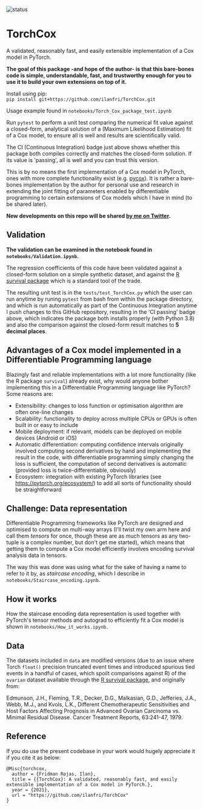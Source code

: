 ![status](https://github.com/ilanfri/TorchCox/workflows/CI/badge.svg "CI build status")

# TorchCox


A validated, reasonably fast, and easily extensible implementation of a Cox model in PyTorch.

**The goal of this package -and hope of the author- is that this bare-bones code is simple, understandable, fast, and trustworthy enough for you to use it to build your own extensions on top of it.**

Install using pip:  
`pip install git+https://github.com/ilanfri/TorchCox.git`

Usage example found in `notebooks/Torch_Cox_package_test.ipynb`

Run `pytest` to perform a unit test comparing the numerical fit value against a closed-form, analytical solution of a (Maximum Likelihood Estimation) fit of a Cox model, to ensure all is well and results are scientifically valid.

The CI (Continuous Integration) badge just above shows whether this package both compiles correctly and matches the closed-form solution. If its value is 'passing', all is well and you can trust this version.  

This is by no means the first implementation of a Cox model in PyTorch, ones with more complete functionality exist (e.g. [pycox](https://github.com/havakv/pycox)). It is rather a bare-bones implementation by the author for personal use and research in extending the joint fitting of parameters enabled by differentiable programming to certain extensions of Cox models which I have in mind (to be shared later).  

**New developments on this repo will be shared [by me on Twitter](https://twitter.com/irfnali1).**


## Validation

**The validation can be examined in the notebook found in `notebooks/Validation.ipynb`.**

The regression coefficients of this code have been validated against a closed-form solution on a simple synthetic dataset, and against the [R survival package](https://stat.ethz.ch/R-manual/R-devel/library/survival/html/00Index.html) which is a standard tool of the trade.  

The resulting unit test is in the `tests/test_TorchCox.py` which the user can run anytime by runing `pytest` from bash from within the package directory, and which is run automatically as part of the Continuous Integration anytime I push changes to this GitHub repository, resulting in the 'CI passing' badge above, which indicates the package both installs properly (with Python 3.8) and also the comparison against the closed-form result matches to **5 decimal places**.


## Advantages of a Cox model implemented in a Differentiable Programming language

Blazingly fast and reliable implementations with a lot more functionality (like the R package `survival`) already exist, why would anyone bother implementing this in a Differentiable Programming language like PyTorch? Some reasons are:

- Extensibility: changes to loss function or optimisation algorithm are often one-line changes
- Scalability: functionality to deploy across multiple CPUs or GPUs is often built in or easy to include
- Mobile deployment: if relevant, models can be deployed on mobile devices (Android or iOS)
- Automatic differentiation: computing confidence intervals originally involved computing second derivatives by hand and implementing the result in the code, with differentiable programming simply changing the loss is sufficient, the computation of second derivatives is automatic (provided loss is twice-differentiable, obviously)
- Ecosystem: integration with existing PyTorch libraries (see https://pytorch.org/ecosystem/) to add all sorts of functionality should be straightforward 


## Challenge: Data representation

Differentiable Programming frameworks like PyTorch are designed and optimised to compute on multi-way arrays (I'll twist my own arm here and call them _tensors_ for once, though these are as much tensors as any two-tuple is a complex number, but don't get me started), which means that getting them to compute a Cox model efficiently involves encoding survival analysis data in tensors.

The way this was done was using what for the sake of having a name to refer to it by, as _staircase encoding_, which I describe in `notebooks/Staircase_encoding.ipynb`.


## How it works

How the staircase encoding data representation is used together with PyTorch's tensor methods and autograd to efficiently fit a Cox model is shown in `notebooks/How_it_works.ipynb`.


## Data

The datasets included in `data` are modified versions (due to an issue where Torch `float()` precision truncated event times and introduced spurious tied events in a handful of cases, which spoilt comparisons against R) of the `ovarian` dataset available through the [R survival package](https://stat.ethz.ch/R-manual/R-devel/library/survival/html/ovarian.html), and originally from:  

Edmunson, J.H., Fleming, T.R., Decker, D.G., Malkasian, G.D., Jefferies, J.A., Webb, M.J., and Kvols, L.K., Different Chemotherapeutic Sensitivities and Host Factors Affecting Prognosis in Advanced Ovarian Carcinoma vs. Minimal Residual Disease. Cancer Treatment Reports, 63:241-47, 1979.



## Reference

If you do use the present codebase in your work would hugely appreciate it if you cite it as below:  
```
@Misc{torchcox,
  author = {Fridman Rojas, Ilan},
  title = {{TorchCox}: A validated, reasonably fast, and easily extensible implementation of a Cox model in PyTorch.},
  year = {2021},
  url = "https://github.com/ilanfri/TorchCox"
}
```
